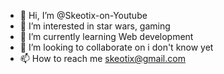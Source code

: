 - 👋 Hi, I’m @Skeotix-on-Youtube
- 👀 I’m interested in star wars, gaming
- 🌱 I’m currently learning Web development
- 💞️ I’m looking to collaborate on i don't know yet
- 📫 How to reach me skeotix@gmail.com

<!---
Skeotix-on-Youtube/Skeotix-on-Youtube is a ✨ special ✨ repository because its `README.md` (this file) appears on your GitHub profile.
You can click the Preview link to take a look at your changes.
--->

